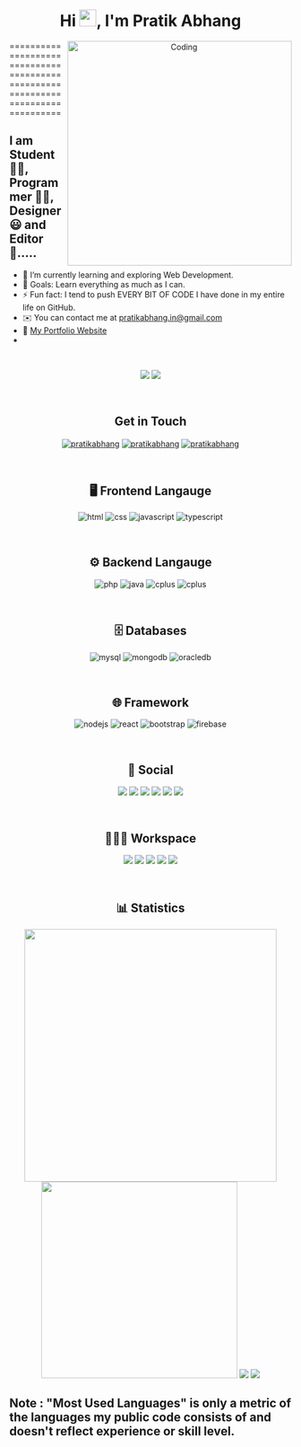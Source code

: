 <h1 align="center"> Hi <img src="https://raw.githubusercontent.com/MartinHeinz/MartinHeinz/master/wave.gif" width="30">, I'm Pratik Abhang </br> 
</h1>
<p align="center">
<img align="right" alt="Coding" width="400" src="https://raw.githubusercontent.com/PolarBearGG/PolarBearGG/master/web-developer.gif">
</p>

================================================================================

## I am Student 👨‍🎓, Programmer 👨‍💻, Designer 😃 and Editor 🤩.....
- 🌱 I’m currently learning and exploring Web Development.
- 🥅 Goals: Learn everything as much as I can.
- ⚡ Fun fact: I tend to push EVERY BIT OF CODE I have done in my entire life on GitHub.
- ✉️ You can contact me at [pratikabhang.in@gmail.com](mailto:pratikabhang.in@gmail.com)
- 📌 <a href="https://pratikabhang.netlify.app/" target="_blank">My Portfolio Website</a>
- 
<br>
<p align="center">
<img src="https://komarev.com/ghpvc/?username=pratikabhang&style=for-the-badge">
<img src="https://custom-icon-badges.herokuapp.com/badge/dynamic/json?logo=star&color=55960c&labelColor=488207&label=Stars&style=for-the-badge&query=%24.stars&url=https://api.github-star-counter.workers.dev/user/pratikabhang">
</p>
<br>
<h2 align="center">Get in Touch</h2>
<p align="center">
<a href="https://linkedin.com/in/pratikabhang/" target="blank"><img align="center" src="https://img.shields.io/badge/linkedin-%230A66C2.svg?&style=for-the-badge&logo=linkedin&logoColor=white" alt="pratikabhang" /></a>
<a href="https://pratikabhang.netlify.app/" target="blank"><img align="center" src="https://img.shields.io/badge/Portfolio-%23000000.svg?style=for-the-badge&logo=firefox&logoColor=#FF7139" alt="pratikabhang" /></a>
<a href="mailto:pratikabhang.in@gmail.com" target="blank"><img align="center" src="https://img.shields.io/badge/gmail-%23EA4335.svg?&style=for-the-badge&logo=gmail&logoColor=white" alt="pratikabhang" /></a>
</p>
<br>
<h2 align="center">🖥️ Frontend Langauge</h2>
<p align="center"> 
<img src="https://img.shields.io/badge/html5-%23E34F26.svg?&style=for-the-badge&logo=html5&logoColor=white" alt="html"/>
<img src="https://img.shields.io/badge/css3-%231572B6.svg?&style=for-the-badge&logo=css3&logoColor=white" alt="css"/>
<img src="https://img.shields.io/badge/javascript-%23F7DF1E.svg?&style=for-the-badge&logo=javascript&logoColor=black" alt="javascript"/>
<img src="https://img.shields.io/badge/typescript-%23007ACC.svg?style=for-the-badge&logo=typescript&logoColor=white" alt="typescript"/>
</p>
<br>
<h2 align="center">⚙️ Backend Langauge</h2>
<p align="center"> 
<img src="https://img.shields.io/badge/php-%23777BB4.svg?style=for-the-badge&logo=php&logoColor=white" alt="php"/>
<img src="https://img.shields.io/badge/java-%23E34F26.svg?&style=for-the-badge&logo=java&logoColor=white" alt="java"/>
<img src="https://img.shields.io/badge/python-%2300599C.svg?&style=for-the-badge&logo=python&logoColor=white" alt="cplus"/>
<img src="https://img.shields.io/badge/c%2B%2B-%2300599C.svg?&style=for-the-badge&logo=c%2B%2B&logoColor=white" alt="cplus"/>
</p>
<br>
<h2 align="center">🗄️ Databases</h2>
<p align="center"> 
<img src="https://pratikabhang.netlify.app/assets/mysql.png" alt="mysql"/>
<img src="https://pratikabhang.netlify.app/assets/mdb.png" alt="mongodb"/>
<img src="https://pratikabhang.netlify.app/assets/odb.png" alt="oracledb"/>
<p>
<br>
<h2 align="center">🌐 Framework</h2>
<p align="center">
<img src="https://img.shields.io/badge/node.js-%23339933.svg?&style=for-the-badge&logo=node.js&logoColor=white" alt="nodejs"/>
<img src="https://img.shields.io/badge/react-%2361DAFB.svg?&style=for-the-badge&logo=react&logoColor=black" alt="react"/>
<img src="https://img.shields.io/badge/bootstrap-%23563D7C.svg?style=for-the-badge&logo=bootstrap&logoColor=white" alt="bootstrap"/>
<img src="https://img.shields.io/badge/firebase-%23FFCA28.svg?&style=for-the-badge&logo=firebase&logoColor=black" alt="firebase"/>
</p>
<br>
<h2 align="center">🤙 Social</h2>
<p align="center">
<a href="http://www.instagram.com/pratikabhang_/"><img src = "https://img.shields.io/badge/Instagram-%23E4405F.svg?style=for-the-badge&logo=Instagram&logoColor=white"></a>
<a href="https://www.linkedin.com/in/pratikabhang/"><img src="https://img.shields.io/badge/linkedin-%230077B5.svg?style=for-the-badge&logo=linkedin&logoColor=white"></a>
<a href="https://www.github.com/pratikabhang"><img src="https://img.shields.io/badge/github-%23121011.svg?style=for-the-badge&logo=github&logoColor=white"></a>
<a href="https://auth.geeksforgeeks.org/user/pratikabhang/"><img src="https://img.shields.io/badge/Geeks_for_Geeks-gray?style=for-the-badge&logo=geeksforgeeks&logoColor=35914c"></a>
<a href="https://www.leetcode.com/pratikabhang/"><img src="https://img.shields.io/badge/leetcode-%23FFA116.svg?&style=for-the-badge&logo=leetcode&logoColor=black"></a>
<a href="https://www.hackerrank.com/pratikabhang"><img src="https://img.shields.io/badge/-Hackerrank-2EC866?style=for-the-badge&logo=HackerRank&logoColor=white"></a>
</p>
<br>
<h2 align="center">👨🏻‍💻 Workspace</h2>
<p align="center">
<img src="https://img.shields.io/badge/hp%20laptop-0096D6?style=for-the-badge&logo=hp&logoColor=white">
<img src="https://img.shields.io/badge/Windows_OS-0078D6?style=for-the-badge&logo=windows&logoColor=white">
<img src="https://img.shields.io/badge/Intel%20Core_i7_12th-0071C5?style=for-the-badge&logo=intel&logoColor=white">
<img src="https://img.shields.io/badge/Google%20Chrome-4285F4?style=for-the-badge&logo=GoogleChrome&logoColor=white">
<img src="https://img.shields.io/badge/VSCode-0078D4?style=for-the-badge&logo=visual%20studio%20code&logoColor=white">
</p>
<br>
<h2 align="center">📊 Statistics</h2>
<p align="center">
<img src="https://github-profile-summary-cards.vercel.app/api/cards/profile-details?username=pratikabhang&theme=vue" width='450' /> 
<img src='https://github-readme-stats-git-masterrstaa-rickstaa.vercel.app/api?username=pratikabhang&count_private=true&include_all_commits=true&show_icons=true&theme=highcontrast' width='350'/>
<img src="https://github-readme-stats.vercel.app/api/top-langs/?username=pratikabhang&theme=highcontrast" />
<img src="https://github-readme-streak-stats.herokuapp.com/?user=pratikabhang&theme=highcontrast"/>
</p>

## Note : "Most Used Languages" is only a metric of the languages my public code consists of and doesn't reflect experience or skill level.
